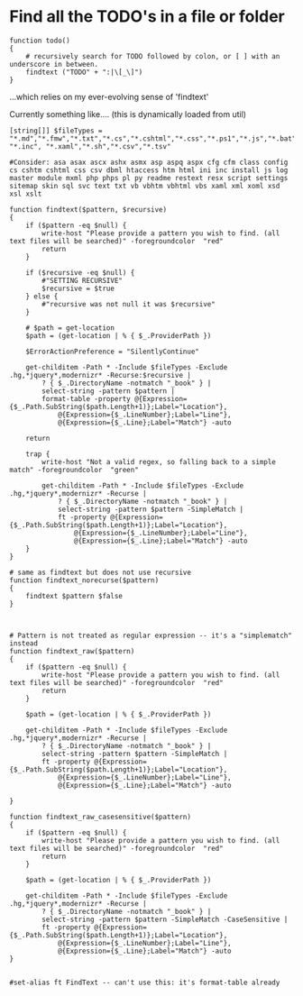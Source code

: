 ﻿# Find all the TODO's in a file or folder

	function todo()
	{
		# recursively search for TODO followed by colon, or [ ] with an underscore in between.
		findtext ("TODO" + ":|\[_\]")
	}

...which relies on my ever-evolving sense of 'findtext'

Currently something like.... (this is dynamically loaded from util)

	[string[]] $fileTypes = "*.md","*.fmw","*.txt","*.cs","*.cshtml","*.css","*.ps1","*.js","*.bat","*.vbs","*.vb","*.xml","*.config","*.htm","*.html","*.pre","*.ini","*.sql","*.linq","*.json","*.spark","*.ts","*.psm1","*.psd1","*.aspx","*.ascx","*.asp","*.asmx","*.pubxml","*.dgml","*.sln","*.*proj","*.spark","*.rdl","*.py","*.log","*.las","*.ascx", "*.inc", "*.xaml","*.sh","*.csv","*.tsv"
	
	#Consider: asa asax ascx ashx asmx asp aspq aspx cfg cfm class config cs cshtm cshtml css csv dbml htaccess htm html ini inc install js log master module mxml php phps pl py readme restext resx script settings sitemap skin sql svc text txt vb vbhtm vbhtml vbs xaml xml xoml xsd xsl xslt
	
	function findtext($pattern, $recursive)
	{
	    if ($pattern -eq $null) {
	        write-host "Please provide a pattern you wish to find. (all text files will be searched)" -foregroundcolor  "red"
	        return
	    }
		
		if ($recursive -eq $null) {
			#"SETTING RECURSIVE"
		    $recursive = $true
		} else {
		    #"recursive was not null it was $recursive"
		}
	
	    # $path = get-location
	    $path = (get-location | % { $_.ProviderPath })
	
	    $ErrorActionPreference = "SilentlyContinue"
	
	    get-childitem -Path * -Include $fileTypes -Exclude .hg,*jquery*,modernizr* -Recurse:$recursive |
	        ? { $_.DirectoryName -notmatch "_book" } |
	        select-string -pattern $pattern |
	        format-table -property @{Expression={$_.Path.SubString($path.Length+1)};Label="Location"},
	            @{Expression={$_.LineNumber};Label="Line"},
	            @{Expression={$_.Line};Label="Match"} -auto
	
	    return
	
	    trap {
	        write-host "Not a valid regex, so falling back to a simple match" -foregroundcolor  "green"
	
	        get-childitem -Path * -Include $fileTypes -Exclude .hg,*jquery*,modernizr* -Recurse |
	            ? { $_.DirectoryName -notmatch "_book" } |
	            select-string -pattern $pattern -SimpleMatch |
	            ft -property @{Expression={$_.Path.SubString($path.Length+1)};Label="Location"},
	                @{Expression={$_.LineNumber};Label="Line"},
	                @{Expression={$_.Line};Label="Match"} -auto
	    }
	}
	
	# same as findtext but does not use recursive
	function findtext_norecurse($pattern)
	{
	    findtext $pattern $false
	}
	
	
	
	# Pattern is not treated as regular expression -- it's a "simplematch" instead
	function findtext_raw($pattern)
	{
	    if ($pattern -eq $null) {
	        write-host "Please provide a pattern you wish to find. (all text files will be searched)" -foregroundcolor  "red"
	        return
	    }
	
		$path = (get-location | % { $_.ProviderPath })
		
		get-childitem -Path * -Include $fileTypes -Exclude .hg,*jquery*,modernizr* -Recurse |
			? { $_.DirectoryName -notmatch "_book" } |
			select-string -pattern $pattern -SimpleMatch |
			ft -property @{Expression={$_.Path.SubString($path.Length+1)};Label="Location"},
				@{Expression={$_.LineNumber};Label="Line"},
				@{Expression={$_.Line};Label="Match"} -auto
	
	}
	
	function findtext_raw_casesensitive($pattern)
	{
	    if ($pattern -eq $null) {
	        write-host "Please provide a pattern you wish to find. (all text files will be searched)" -foregroundcolor  "red"
	        return
	    }
	
		$path = (get-location | % { $_.ProviderPath })
		
		get-childitem -Path * -Include $fileTypes -Exclude .hg,*jquery*,modernizr* -Recurse |
			? { $_.DirectoryName -notmatch "_book" } |
			select-string -pattern $pattern -SimpleMatch -CaseSensitive |
			ft -property @{Expression={$_.Path.SubString($path.Length+1)};Label="Location"},
				@{Expression={$_.LineNumber};Label="Line"},
				@{Expression={$_.Line};Label="Match"} -auto
	}
	
	
	#set-alias ft FindText -- can't use this: it's format-table already
